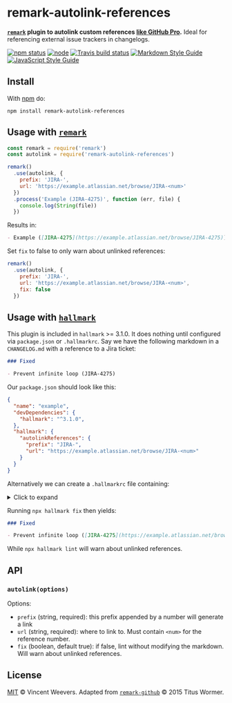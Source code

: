 # remark-autolink-references

**[`remark`](https://github.com/remarkjs/remark) plugin to autolink custom references [like GitHub Pro](https://docs.github.com/en/free-pro-team@latest/github/administering-a-repository/configuring-autolinks-to-reference-external-resources).** Ideal for referencing external issue trackers in changelogs.

[![npm status](http://img.shields.io/npm/v/remark-autolink-references.svg)](https://www.npmjs.org/package/remark-autolink-references)
[![node](https://img.shields.io/node/v/remark-autolink-references.svg)](https://www.npmjs.org/package/remark-autolink-references)
[![Travis build status](https://img.shields.io/travis/com/vweevers/remark-autolink-references.svg)](http://travis-ci.com/vweevers/remark-autolink-references)
[![Markdown Style Guide](https://img.shields.io/badge/md_style-hallmark-brightgreen.svg)](https://www.npmjs.org/package/hallmark)
[![JavaScript Style Guide](https://img.shields.io/badge/code_style-standard-brightgreen.svg)](https://standardjs.com)

## Install

With [npm](https://npmjs.org) do:

```
npm install remark-autolink-references
```

## Usage with [`remark`](https://remark.js.org/)

```js
const remark = require('remark')
const autolink = require('remark-autolink-references')

remark()
  .use(autolink, {
    prefix: 'JIRA-',
    url: 'https://example.atlassian.net/browse/JIRA-<num>'
  })
  .process('Example (JIRA-4275)', function (err, file) {
    console.log(String(file))
  })
```

Results in:

```md
- Example ([JIRA-4275](https://example.atlassian.net/browse/JIRA-4275))
```

Set `fix` to false to only warn about unlinked references:

```js
remark()
  .use(autolink, {
    prefix: 'JIRA-',
    url: 'https://example.atlassian.net/browse/JIRA-<num>',
    fix: false
  })
```

## Usage with [`hallmark`](https://github.com/vweevers/hallmark)

This plugin is included in `hallmark` >= 3.1.0. It does nothing until configured via `package.json` or `.hallmarkrc`. Say we have the following markdown in a `CHANGELOG.md` with a reference to a Jira ticket:

```md
### Fixed

- Prevent infinite loop (JIRA-4275)
```

Our `package.json` should look like this:

```json
{
  "name": "example",
  "devDependencies": {
    "hallmark": "^3.1.0",
  },
  "hallmark": {
    "autolinkReferences": {
      "prefix": "JIRA-",
      "url": "https://example.atlassian.net/browse/JIRA-<num>"
    }
  }
}
```

Alternatively we can create a `.hallmarkrc` file containing:

<details><summary>Click to expand</summary>

```json
{
  "autolinkReferences": {
    "prefix": "JIRA-",
    "url": "https://example.atlassian.net/browse/JIRA-<num>"
  }
}
```

</details>

Running `npx hallmark fix` then yields:

```md
### Fixed

- Prevent infinite loop ([JIRA-4275](https://example.atlassian.net/browse/JIRA-4275))
```

While `npx hallmark lint` will warn about unlinked references.

## API

### `autolink(options)`

Options:

- `prefix` (string, required): this prefix appended by a number will generate a link
- `url` (string, required): where to link to. Must contain `<num>` for the reference number.
- `fix` (boolean, default true): if false, lint without modifying the markdown. Will warn about unlinked references.

## License

[MIT](LICENSE) © Vincent Weevers. Adapted from [`remark-github`](https://github.com/remarkjs/remark-github) © 2015 Titus Wormer.
